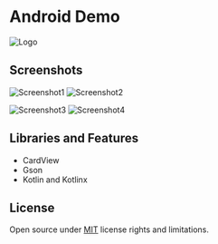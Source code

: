 # **Android Demo**
![Logo](https://i.imgur.com/mHuQpVRt.png)

## Screenshots

![Screenshot1](https://i.imgur.com/j79Gmq0m.png)
![Screenshot2](https://i.imgur.com/vQLkzcXm.png)


![Screenshot3](https://i.imgur.com/a8IUn2Gm.png)
![Screenshot4](https://i.imgur.com/NbHlf0im.png)

## Libraries and Features
* CardView
* Gson
* Kotlin and Kotlinx

## License
Open source under [MIT](https://opensource.org/licenses/MIT) license rights and limitations.
